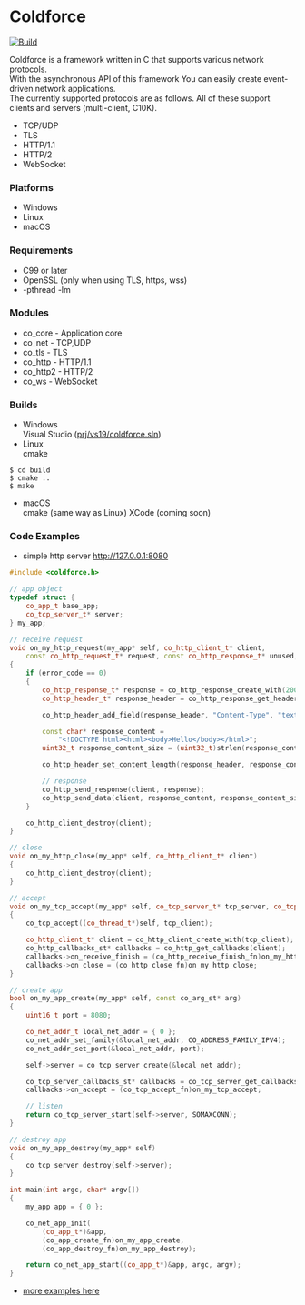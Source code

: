Coldforce
========
[![Build](https://github.com/Ichishino/coldforce/actions/workflows/build.yml/badge.svg)](https://github.com/Ichishino/coldforce/actions/workflows/build.yml)

Coldforce is a framework written in C that supports various network protocols.  
With the asynchronous API of this framework
You can easily create event-driven network applications.  
The currently supported protocols are as follows.
All of these support clients and servers (multi-client, C10K).
* TCP/UDP
* TLS
* HTTP/1.1
* HTTP/2
* WebSocket

### Platforms
* Windows
* Linux
* macOS

### Requirements
* C99 or later
* OpenSSL (only when using TLS, https, wss)
* -pthread -lm

### Modules
* co_core - Application core
* co_net - TCP,UDP
* co_tls - TLS
* co_http - HTTP/1.1
* co_http2 - HTTP/2
* co_ws - WebSocket

### Builds
* Windows  
Visual Studio ([prj/vs19/coldforce.sln](https://github.com/Ichishino/coldforce/tree/master/prj/vs19/coldforce))
* Linux  
cmake
```shellsession
$ cd build
$ cmake ..
$ make
```
* macOS  
cmake (same way as Linux)
XCode (coming soon)

### Code Examples
* simple http server http://127.0.0.1:8080
```C++
#include <coldforce.h>

// app object
typedef struct {
    co_app_t base_app;
    co_tcp_server_t* server;
} my_app;

// receive request
void on_my_http_request(my_app* self, co_http_client_t* client,
    const co_http_request_t* request, const co_http_response_t* unused, int error_code)
{
    if (error_code == 0)
    {
        co_http_response_t* response = co_http_response_create_with(200, "OK");
        co_http_header_t* response_header = co_http_response_get_header(response);

        co_http_header_add_field(response_header, "Content-Type", "text/html");

        const char* response_content =
            "<!DOCTYPE html><html><body>Hello</body></html>";
        uint32_t response_content_size = (uint32_t)strlen(response_content);

        co_http_header_set_content_length(response_header, response_content_size);

        // response
        co_http_send_response(client, response);
        co_http_send_data(client, response_content, response_content_size);
    }

    co_http_client_destroy(client);
}

// close
void on_my_http_close(my_app* self, co_http_client_t* client)
{
    co_http_client_destroy(client);
}

// accept
void on_my_tcp_accept(my_app* self, co_tcp_server_t* tcp_server, co_tcp_client_t* tcp_client)
{
    co_tcp_accept((co_thread_t*)self, tcp_client);

    co_http_client_t* client = co_http_client_create_with(tcp_client);
    co_http_callbacks_st* callbacks = co_http_get_callbacks(client);
    callbacks->on_receive_finish = (co_http_receive_finish_fn)on_my_http_request;
    callbacks->on_close = (co_http_close_fn)on_my_http_close;
}

// create app
bool on_my_app_create(my_app* self, const co_arg_st* arg)
{
    uint16_t port = 8080;

    co_net_addr_t local_net_addr = { 0 };
    co_net_addr_set_family(&local_net_addr, CO_ADDRESS_FAMILY_IPV4);
    co_net_addr_set_port(&local_net_addr, port);

    self->server = co_tcp_server_create(&local_net_addr);

    co_tcp_server_callbacks_st* callbacks = co_tcp_server_get_callbacks(self->server);
    callbacks->on_accept = (co_tcp_accept_fn)on_my_tcp_accept;

    // listen
    return co_tcp_server_start(self->server, SOMAXCONN);
}

// destroy app
void on_my_app_destroy(my_app* self)
{
    co_tcp_server_destroy(self->server);
}

int main(int argc, char* argv[])
{
    my_app app = { 0 };

    co_net_app_init(
        (co_app_t*)&app,
        (co_app_create_fn)on_my_app_create,
        (co_app_destroy_fn)on_my_app_destroy);

    return co_net_app_start((co_app_t*)&app, argc, argv);
}
```

* [more examples here](https://github.com/Ichishino/coldforce/tree/master/examples)
